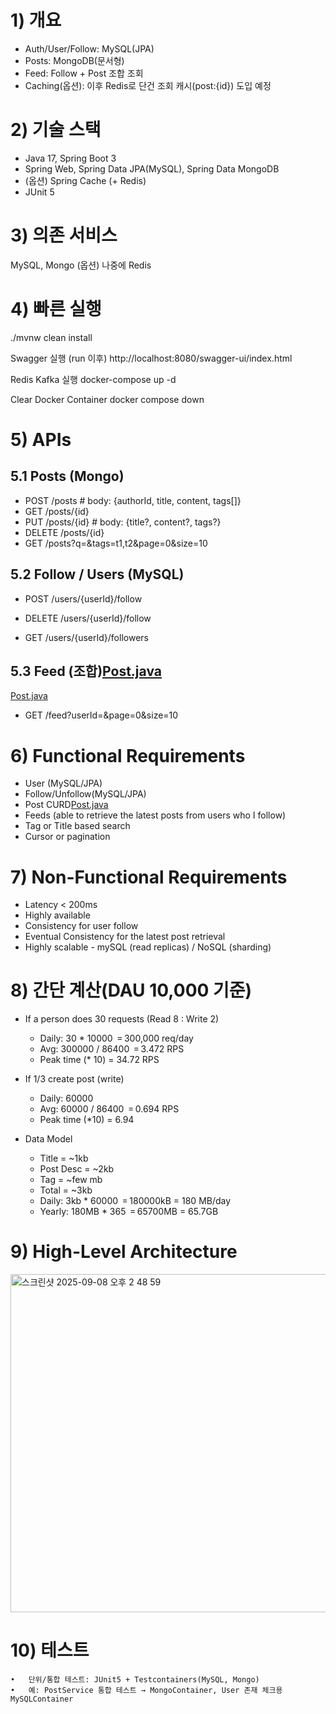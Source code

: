 # 1) 개요

- Auth/User/Follow: MySQL(JPA)
- Posts: MongoDB(문서형)
- Feed: Follow + Post 조합 조회
- Caching(옵션): 이후 Redis로 단건 조회 캐시(post:{id}) 도입 예정

# 2) 기술 스택
   - Java 17, Spring Boot 3
   - Spring Web, Spring Data JPA(MySQL), Spring Data MongoDB
   - (옵션) Spring Cache (+ Redis)
   - JUnit 5

# 3) 의존 서비스

MySQL, Mongo (옵션) 나중에 Redis

# 4) 빠른 실행

./mvnw clean install  

Swagger 실행 (run 이후)
http://localhost:8080/swagger-ui/index.html

Redis Kafka 실행
docker-compose up -d

Clear Docker Container
docker compose down 
# 5) APIs

## 5.1 Posts (Mongo)

- POST   /posts                # body: {authorId, title, content, tags[]}
- GET    /posts/{id}
- PUT    /posts/{id}           # body: {title?, content?, tags?}
- DELETE /posts/{id}
- GET    /posts?q=&tags=t1,t2&page=0&size=10

## 5.2 Follow / Users (MySQL)

- POST /users/{userId}/follow
- DELETE /users/{userId}/follow

- GET /users/{userId}/followers

## 5.3 Feed (조합)[Post.java](src/main/java/com/example/gyukimbeonboardingtask/domain/mongodb/Post.java)
[Post.java](src/main/java/com/example/gyukimbeonboardingtask/domain/mongodb/Post.java)
- GET  /feed?userId=&page=0&size=10

# 6) Functional Requirements
- User (MySQL/JPA)
- Follow/Unfollow(MySQL/JPA)
- Post CURD[Post.java](src/main/java/com/example/gyukimbeonboardingtask/domain/mongodb/Post.java)
- Feeds (able to retrieve the latest posts from users who I follow)
- Tag or Title based search
- Cursor or pagination

# 7) Non-Functional Requirements

  - Latency < 200ms
  - Highly available
  - Consistency for user follow
  - Eventual Consistency for the latest post retrieval
  - Highly scalable - mySQL (read replicas) / NoSQL (sharding)

# 8) 간단 계산(DAU 10,000 기준)

- If a person does 30 requests (Read 8 : Write 2)
  - Daily: 30 * 10000 ‎ = 300,000 req/day
  - Avg: 300000 / 86400 ‎ = 3.472 RPS
  - Peak time (* 10) = 34.72 RPS

- If 1/3 create post (write)
  - Daily: 60000
  - Avg: 60000 / 86400 ‎ = 0.694 RPS
  - Peak time (*10) = 6.94

- Data Model
   - Title = ~1kb
   - Post Desc =  ~2kb
   - Tag = ~few mb
   - Total = ~3kb
   - Daily: 3kb * 60000 ‎ = 180000kB = 180 MB/day
   - Yearly: 180MB * 365 ‎ = 65700MB = 65.7GB

# 9) High-Level Architecture

<img width="806" height="541" alt="스크린샷 2025-09-08 오후 2 48 59" src="https://github.com/user-attachments/assets/12894444-50f3-4974-8112-53007c79d592" />

# 10) 테스트
    •	단위/통합 테스트: JUnit5 + Testcontainers(MySQL, Mongo)
    •	예: PostService 통합 테스트 → MongoContainer, User 존재 체크용 MySQLContainer

